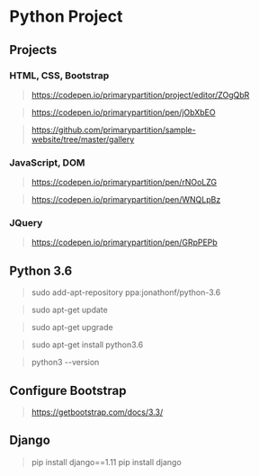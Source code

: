 # Python Project

## Projects

### HTML, CSS, Bootstrap

> https://codepen.io/primarypartition/project/editor/ZOgQbR

> https://codepen.io/primarypartition/pen/jObXbEO

> https://github.com/primarypartition/sample-website/tree/master/gallery


### JavaScript, DOM

> https://codepen.io/primarypartition/pen/rNOoLZG

> https://codepen.io/primarypartition/pen/WNQLpBz


### JQuery

> https://codepen.io/primarypartition/pen/GRpPEPb


## Python 3.6

> sudo add-apt-repository ppa:jonathonf/python-3.6

> sudo apt-get update

> sudo apt-get upgrade

> sudo apt-get install python3.6

> python3 --version


## Configure Bootstrap

> https://getbootstrap.com/docs/3.3/


## Django

> pip install django==1.11
> pip install django
